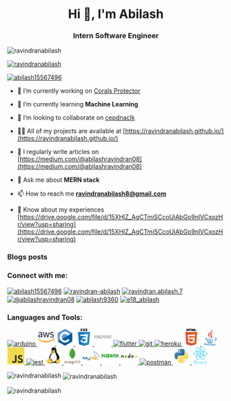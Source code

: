 <h1 align="center">Hi 👋, I'm Abilash</h1>
<h3 align="center">Intern Software Engineer</h3>

<p align="left"> <img src="https://komarev.com/ghpvc/?username=ravindranabilash&label=Profile%20views&color=0e75b6&style=flat" alt="ravindranabilash" /> </p>

<p align="left"> <a href="https://github.com/ryo-ma/github-profile-trophy"><img src="https://github-profile-trophy.vercel.app/?username=ravindranabilash" alt="ravindranabilash" /></a> </p>

<p align="left"> <a href="https://twitter.com/abilash15567496" target="blank"><img src="https://img.shields.io/twitter/follow/abilash15567496?logo=twitter&style=for-the-badge" alt="abilash15567496" /></a> </p>

- 🔭 I’m currently working on [Corals Protector](https://github.com/cepdnaclk/e18-3yp-Corals-Protector)

- 🌱 I’m currently learning **Machine Learning**

- 👯 I’m looking to collaborate on [cepdnaclk](https://github.com/cepdnaclk/people.ce.pdn.ac.lk)

- 👨‍💻 All of my projects are available at [https://ravindranabilash.github.io/](https://ravindranabilash.github.io/)

- 📝 I regularly write articles on [https://medium.com/@abilashravindran08](https://medium.com/@abilashravindran08)

- 💬 Ask me about **MERN stack**

- 📫 How to reach me **ravindranabilash8@gmail.com**

- 📄 Know about my experiences [https://drive.google.com/file/d/15XHlZ_AgCTmiSCcoUiAbGo9nlVCxozHr/view?usp=sharing](https://drive.google.com/file/d/15XHlZ_AgCTmiSCcoUiAbGo9nlVCxozHr/view?usp=sharing)

### Blogs posts
<!-- BLOG-POST-LIST:START -->
<!-- BLOG-POST-LIST:END -->

<h3 align="left">Connect with me:</h3>
<p align="left">
<a href="https://twitter.com/abilash15567496" target="blank"><img align="center" src="https://raw.githubusercontent.com/rahuldkjain/github-profile-readme-generator/master/src/images/icons/Social/twitter.svg" alt="abilash15567496" height="30" width="40" /></a>
<a href="https://linkedin.com/in/ravindran-abilash" target="blank"><img align="center" src="https://raw.githubusercontent.com/rahuldkjain/github-profile-readme-generator/master/src/images/icons/Social/linked-in-alt.svg" alt="ravindran-abilash" height="30" width="40" /></a>
<a href="https://fb.com/ravindran.abilash.7" target="blank"><img align="center" src="https://raw.githubusercontent.com/rahuldkjain/github-profile-readme-generator/master/src/images/icons/Social/facebook.svg" alt="ravindran.abilash.7" height="30" width="40" /></a>
<a href="https://medium.com/@abilashravindran08" target="blank"><img align="center" src="https://raw.githubusercontent.com/rahuldkjain/github-profile-readme-generator/master/src/images/icons/Social/medium.svg" alt="@abilashravindran08" height="30" width="40" /></a>
<a href="https://www.youtube.com/c/abilash9360" target="blank"><img align="center" src="https://raw.githubusercontent.com/rahuldkjain/github-profile-readme-generator/master/src/images/icons/Social/youtube.svg" alt="abilash9360" height="30" width="40" /></a>
<a href="https://www.hackerrank.com/e18_abilash" target="blank"><img align="center" src="https://raw.githubusercontent.com/rahuldkjain/github-profile-readme-generator/master/src/images/icons/Social/hackerrank.svg" alt="e18_abilash" height="30" width="40" /></a>
</p>

<h3 align="left">Languages and Tools:</h3>
<p align="left"> <a href="https://www.arduino.cc/" target="_blank" rel="noreferrer"> <img src="https://cdn.worldvectorlogo.com/logos/arduino-1.svg" alt="arduino" width="40" height="40"/> </a> <a href="https://aws.amazon.com" target="_blank" rel="noreferrer"> <img src="https://raw.githubusercontent.com/devicons/devicon/master/icons/amazonwebservices/amazonwebservices-original-wordmark.svg" alt="aws" width="40" height="40"/> </a> <a href="https://www.cprogramming.com/" target="_blank" rel="noreferrer"> <img src="https://raw.githubusercontent.com/devicons/devicon/master/icons/c/c-original.svg" alt="c" width="40" height="40"/> </a> <a href="https://www.w3schools.com/css/" target="_blank" rel="noreferrer"> <img src="https://raw.githubusercontent.com/devicons/devicon/master/icons/css3/css3-original-wordmark.svg" alt="css3" width="40" height="40"/> </a> <a href="https://expressjs.com" target="_blank" rel="noreferrer"> <img src="https://raw.githubusercontent.com/devicons/devicon/master/icons/express/express-original-wordmark.svg" alt="express" width="40" height="40"/> </a> <a href="https://flutter.dev" target="_blank" rel="noreferrer"> <img src="https://www.vectorlogo.zone/logos/flutterio/flutterio-icon.svg" alt="flutter" width="40" height="40"/> </a> <a href="https://git-scm.com/" target="_blank" rel="noreferrer"> <img src="https://www.vectorlogo.zone/logos/git-scm/git-scm-icon.svg" alt="git" width="40" height="40"/> </a> <a href="https://heroku.com" target="_blank" rel="noreferrer"> <img src="https://www.vectorlogo.zone/logos/heroku/heroku-icon.svg" alt="heroku" width="40" height="40"/> </a> <a href="https://www.w3.org/html/" target="_blank" rel="noreferrer"> <img src="https://raw.githubusercontent.com/devicons/devicon/master/icons/html5/html5-original-wordmark.svg" alt="html5" width="40" height="40"/> </a> <a href="https://www.java.com" target="_blank" rel="noreferrer"> <img src="https://raw.githubusercontent.com/devicons/devicon/master/icons/java/java-original.svg" alt="java" width="40" height="40"/> </a> <a href="https://developer.mozilla.org/en-US/docs/Web/JavaScript" target="_blank" rel="noreferrer"> <img src="https://raw.githubusercontent.com/devicons/devicon/master/icons/javascript/javascript-original.svg" alt="javascript" width="40" height="40"/> </a> <a href="https://jestjs.io" target="_blank" rel="noreferrer"> <img src="https://www.vectorlogo.zone/logos/jestjsio/jestjsio-icon.svg" alt="jest" width="40" height="40"/> </a> <a href="https://www.linux.org/" target="_blank" rel="noreferrer"> <img src="https://raw.githubusercontent.com/devicons/devicon/master/icons/linux/linux-original.svg" alt="linux" width="40" height="40"/> </a> <a href="https://www.mongodb.com/" target="_blank" rel="noreferrer"> <img src="https://raw.githubusercontent.com/devicons/devicon/master/icons/mongodb/mongodb-original-wordmark.svg" alt="mongodb" width="40" height="40"/> </a> <a href="https://www.mysql.com/" target="_blank" rel="noreferrer"> <img src="https://raw.githubusercontent.com/devicons/devicon/master/icons/mysql/mysql-original-wordmark.svg" alt="mysql" width="40" height="40"/> </a> <a href="https://www.nginx.com" target="_blank" rel="noreferrer"> <img src="https://raw.githubusercontent.com/devicons/devicon/master/icons/nginx/nginx-original.svg" alt="nginx" width="40" height="40"/> </a> <a href="https://nodejs.org" target="_blank" rel="noreferrer"> <img src="https://raw.githubusercontent.com/devicons/devicon/master/icons/nodejs/nodejs-original-wordmark.svg" alt="nodejs" width="40" height="40"/> </a> <a href="https://postman.com" target="_blank" rel="noreferrer"> <img src="https://www.vectorlogo.zone/logos/getpostman/getpostman-icon.svg" alt="postman" width="40" height="40"/> </a> <a href="https://www.python.org" target="_blank" rel="noreferrer"> <img src="https://raw.githubusercontent.com/devicons/devicon/master/icons/python/python-original.svg" alt="python" width="40" height="40"/> </a> <a href="https://reactjs.org/" target="_blank" rel="noreferrer"> <img src="https://raw.githubusercontent.com/devicons/devicon/master/icons/react/react-original-wordmark.svg" alt="react" width="40" height="40"/> </a> </p>

<p><img align="left" src="https://github-readme-stats.vercel.app/api/top-langs?username=ravindranabilash&show_icons=true&locale=en&layout=compact" alt="ravindranabilash" /></p>

<p>&nbsp;<img align="center" src="https://github-readme-stats.vercel.app/api?username=ravindranabilash&show_icons=true&locale=en" alt="ravindranabilash" /></p>

<p><img align="center" src="https://github-readme-streak-stats.herokuapp.com/?user=ravindranabilash&" alt="ravindranabilash" /></p>
